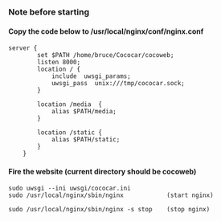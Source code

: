 ### Note before starting
#### Copy the code below to /usr/local/nginx/conf/nginx.conf
````
server {
        set $PATH /home/bruce/Cococar/cocoweb;
        listen 8000;
        location / {            
            include  uwsgi_params;
            uwsgi_pass  unix:///tmp/cococar.sock;              
        }  
        
        location /media  {
            alias $PATH/media;  
        }

        location /static {
            alias $PATH/static;
        }   
    }
````

#### Fire the website (current directory should be cocoweb)
````
sudo uwsgi --ini uwsgi/cococar.ini
sudo /usr/local/nginx/sbin/nginx            (start nginx)

sudo /usr/local/nginx/sbin/nginx -s stop    (stop nginx)
````



